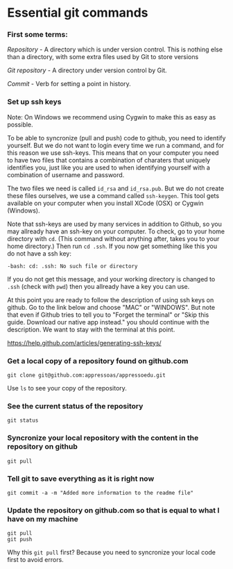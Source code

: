 # Essential git commands

### First some terms: 

*Repository* - A directory which is under version control. This is nothing else than a directory, with some extra files used by Git to store versions

*Git repository* - A directory under version control by Git.

*Commit* - Verb for setting a point in history.

### Set up ssh keys 

Note: On Windows we recommend using Cygwin to make this as easy as possible.

To be able to syncronize (pull and push) code to github, you need to identify yourself. But we do not 
want to login every time we run a command, and for this reason we use ssh-keys. This means that on your 
computer you need to have two files that contains a combination of charaters that uniquely identifies you, 
just like you are used to when identifying yourself with a combination of username and password.

The two files we need is called ``id_rsa`` and ``id_rsa.pub``. But we do not create these files ourselves, 
we use a command called ``ssh-keygen``. This tool gets available on your computer when you install
XCode (OSX) or Cygwin (Windows).

Note that ssh-keys are used by many services in addition to Github, so you may allready have an ssh-key 
on your computer. To check, go to your home directory with ``cd``. (This command without anything after, 
takes you to your home directory.) Then run ``cd .ssh``. If you now get something like this you do not 
have a ssh key:

    -bash: cd: .ssh: No such file or directory

If you do not get this message, and your working directory is changed to ``.ssh`` (check with ``pwd``) 
then you allready have a key you can use.

At this point you are ready to follow the description of using ssh keys on github. Go to the link below 
and choose "MAC" or "WINDOWS". But note that even if Github tries to tell you to "Forget the terminal" or 
"Skip this guide. Download our native app instead." you should continue with the description. We want to 
stay with the terminal at this point.

https://help.github.com/articles/generating-ssh-keys/

### Get a local copy of a repository found on github.com

    git clone git@github.com:appressoas/appressoedu.git

Use ``ls`` to see your copy of the repository.

### See the current status of the repository

    git status

### Syncronize your local repository with the content in the repository on github

    git pull

### Tell git to save everything as it is right now

    git commit -a -m "Added more information to the readme file"

### Update the repository on github.com so that is equal to what I have on my machine

    git pull
    git push

Why this ``git pull`` first? Because you need to syncronize your local code first to avoid errors.

